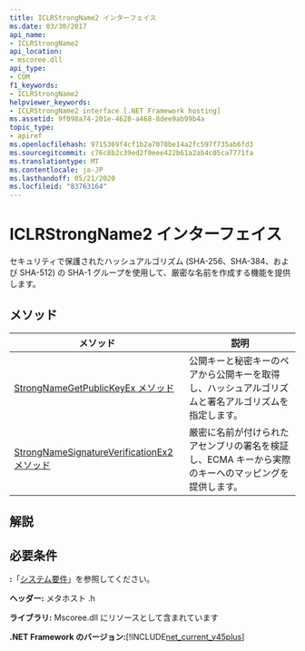 ```yaml
---
title: ICLRStrongName2 インターフェイス
ms.date: 03/30/2017
api_name:
- ICLRStrongName2
api_location:
- mscoree.dll
api_type:
- COM
f1_keywords:
- ICLRStrongName2
helpviewer_keywords:
- ICLRStrongName2 interface [.NET Framework hosting]
ms.assetid: 9f098a74-201e-4628-a468-8dee9ab99b4a
topic_type:
- apiref
ms.openlocfilehash: 9715369f4cf1b2a7078be14a2fc597f735ab6fd3
ms.sourcegitcommit: c76c8b2c39ed2f0eee422b61a2ab4c05ca7771fa
ms.translationtype: MT
ms.contentlocale: ja-JP
ms.lasthandoff: 05/21/2020
ms.locfileid: "83763164"
---
```

# <a name="iclrstrongname2-interface"></a>ICLRStrongName2 インターフェイス
セキュリティで保護されたハッシュアルゴリズム (SHA-256、SHA-384、および SHA-512) の SHA-1 グループを使用して、厳密な名前を作成する機能を提供します。  
  
## <a name="methods"></a>メソッド  
  
|メソッド|説明|  
|------------|-----------------|  
|[StrongNameGetPublicKeyEx メソッド](strongnamegetpublickeyex-method.md)|公開キーと秘密キーのペアから公開キーを取得し、ハッシュアルゴリズムと署名アルゴリズムを指定します。|  
|[StrongNameSignatureVerificationEx2 メソッド](strongnamesignatureverificationex2-method.md)|厳密に名前が付けられたアセンブリの署名を検証し、ECMA キーから実際のキーへのマッピングを提供します。|  
  
## <a name="remarks"></a>解説  
  
## <a name="requirements"></a>必要条件  
 **:**「[システム要件](../../get-started/system-requirements.md)」を参照してください。  
  
 **ヘッダー:** メタホスト .h  
  
 **ライブラリ:** Mscoree.dll にリソースとして含まれています  
  
 **.NET Framework のバージョン:**[!INCLUDE[net_current_v45plus](../../../../includes/net-current-v45plus-md.md)]
